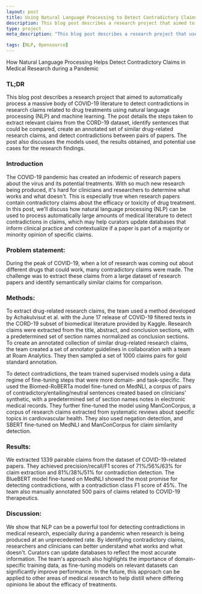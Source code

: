 ```yaml
---
layout: post
title: Using Natural Language Processing to Detect Contradictory Claims in COVID-19 Research
description: This blog post describes a research project that aimed to automatically process a massive body of COVID-19 literature to detect contradictions in research claims related to drug treatments using natural language processing (NLP) and machine learning. The post details the steps taken to extract relevant claims from the CORD-19 dataset, identify sentences that could be compared, create an annotated set of similar drug-related research claims, and detect contradictions between pairs of papers. The post also discusses the models used, the results obtained, and potential use cases for the research findings.
type: project
meta_description: "This blog post describes a research project that used natural language processing to detect contradictions in research claims related to drug treatments in COVID-19 literature."

tags: [NLP, Opensource]
---
```


How Natural Language Processing Helps Detect Contradictory Claims in Medical Research during a Pandemic

### TL;DR

This blog post describes a research project that aimed to automatically process a massive body of COVID-19 literature to detect contradictions in research claims related to drug treatments using natural language processing (NLP) and machine learning. The post details the steps taken to extract relevant claims from the CORD-19 dataset, identify sentences that could be compared, create an annotated set of similar drug-related research claims, and detect contradictions between pairs of papers. The post also discusses the models used, the results obtained, and potential use cases for the research findings.


### Introduction

The COVID-19 pandemic has created an infodemic of research papers about the virus and its potential treatments. With so much new research being produced, it's hard for clinicians and researchers to determine what works and what doesn't. This is especially true when research papers contain contradictory claims about the efficacy or toxicity of drug treatment. In this post, we'll discuss how natural language processing (NLP) can be used to process automatically large amounts of medical literature to detect contradictions in claims, which may help curators update databases that inform clinical practice and contextualize if a paper is part of a majority or minority opinion of specific claims.
<!-- add links to research on how we extracted the claims -->
<!-- add links to the repo we built -->
<!-- Add a link to CORD dataset -->
<!-- Add links to the analysis we did and some excerpts on what we uncovered -->
### Problem statement:

During the peak of COVID-19, when a lot of research was coming out about different drugs that could work, many contradictory claims were made. The challenge was to extract these claims from a large dataset of research papers and identify semantically similar claims for comparison.

### Methods:

To extract drug-related research claims, the team used a method developed by Achakulvisut et al. with the June 17 release of COVID-19 filtered texts in the CORD-19 subset of biomedical literature provided by Kaggle. Research claims were extracted from the title, abstract, and conclusion sections, with a predetermined set of section names normalized as conclusion sections. To create an annotated collection of similar drug-related research claims, the team created a set of annotator guidelines in collaboration with a team at Roam Analytics. They then sampled a set of 1000 claims pairs for gold standard annotation.

To detect contradictions, the team trained supervised models using a data regime of fine-tuning steps that were more domain- and task-specific. They used the Biomed-RoBERTa model fine-tuned on MedNLI, a corpus of pairs of contradictory/entailing/neutral sentences created based on clinicians' synthetic, with a predetermined set of section names notes in electronic medical records. They further fine-tuned the model using ManConCorpus, a corpus of research claims extracted from systematic reviews about specific topics in cardiovascular health. They also used negation detection, and SBERT fine-tuned on MedNLI and ManConCorpus for claim similarity detection.

### Results:

We extracted 1339 pairable claims from the dataset of COVID-19-related papers. They achieved precision/recall/F1 scores of 71%/56%/63% for claim extraction and 81%/38%/51% for contradiction detection. The BlueBERT model fine-tuned on MedNLI showed the most promise for detecting contradictions, with a contradiction class F1 score of 45%. The team also manually annotated 500 pairs of claims related to COVID-19 therapeutics.

### Discussion:
We show that NLP can be a powerful tool for detecting contradictions in medical research, especially during a pandemic when research is being produced at an unprecedented rate. By identifying contradictory claims, researchers and clinicians can better understand what works and what doesn't. Curators can update databases to reflect the most accurate information. The team's approach also highlights the importance of domain-specific training data, as fine-tuning models on relevant datasets can significantly improve performance. In the future, this approach can be applied to other areas of medical research to help distill where differing opinions lie about the efficacy of treatments.
